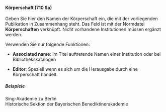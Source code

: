 #### Körperschaft (710 $a)  

Geben Sie hier den Namen der Körperschaft ein, die mit der vorliegenden Publikation in Zusammenhang steht. Das Feld ist mit der Normdatei **Körperschaften** verknüpft. Nicht vorhandene Institutionen müssen ergänzt werden.

Verwenden Sie nur folgende Funktionen:  

- **Associated name**: Im Titel auftretende Namen einer Institution oder bei Bibliothekskatalogen

- **Editor**: Speziell wenn es sich um die Herausgabe durch eine Körperschaft handelt.  

##### Beispiele  
Sing-Akademie zu Berlin   
Historische Sektion der Bayerischen Benediktinerakademie